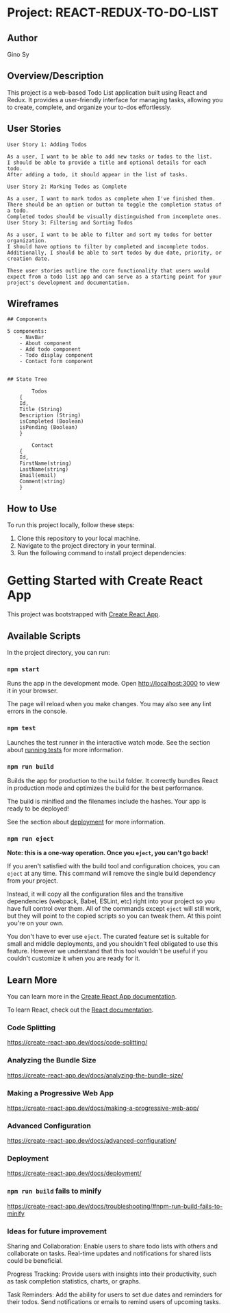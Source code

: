 # Project: REACT-REDUX-TO-DO-LIST

## Author

Gino Sy

## Overview/Description

This project is a web-based Todo List application built using React and Redux. It provides a user-friendly interface for managing tasks, allowing you to create, complete, and organize your to-dos effortlessly.

## User Stories

    User Story 1: Adding Todos

    As a user, I want to be able to add new tasks or todos to the list.
    I should be able to provide a title and optional details for each todo.
    After adding a todo, it should appear in the list of tasks.

    User Story 2: Marking Todos as Complete

    As a user, I want to mark todos as complete when I've finished them.
    There should be an option or button to toggle the completion status of a todo.
    Completed todos should be visually distinguished from incomplete ones.
    User Story 3: Filtering and Sorting Todos

    As a user, I want to be able to filter and sort my todos for better organization.
    I should have options to filter by completed and incomplete todos.
    Additionally, I should be able to sort todos by due date, priority, or creation date.

    These user stories outline the core functionality that users would expect from a todo list app and can serve as a starting point for your project's development and documentation.

## Wireframes

    ## Components

    5 components:
        - NavBar
        - About component
        - Add todo component
        - Todo display component
        - Contact form component    


    ## State Tree

            Todos
        {
        Id,
        Title (String)
        Description (String)
        isCompleted (Boolean)
        isPending (Boolean)
        }

            Contact
        {
        Id,
        FirstName(string)
        LastName(string)
        Email(email)
        Comment(string)
        }

## How to Use

To run this project locally, follow these steps:

1. Clone this repository to your local machine.
2. Navigate to the project directory in your terminal.
3. Run the following command to install project dependencies:

# Getting Started with Create React App

This project was bootstrapped with [Create React App](https://github.com/facebook/create-react-app).

## Available Scripts

In the project directory, you can run:

### `npm start`

Runs the app in the development mode.
Open [http://localhost:3000](http://localhost:3000) to view it in your browser.

The page will reload when you make changes.
You may also see any lint errors in the console.

### `npm test`

Launches the test runner in the interactive watch mode.
See the section about [running tests](https://facebook.github.io/create-react-app/docs/running-tests) for more information.

### `npm run build`

Builds the app for production to the `build` folder.
It correctly bundles React in production mode and optimizes the build for the best performance.

The build is minified and the filenames include the hashes.
Your app is ready to be deployed!

See the section about [deployment](https://facebook.github.io/create-react-app/docs/deployment) for more information.

### `npm run eject`

**Note: this is a one-way operation. Once you `eject`, you can't go back!**

If you aren't satisfied with the build tool and configuration choices, you can `eject` at any time. This command will remove the single build dependency from your project.

Instead, it will copy all the configuration files and the transitive dependencies (webpack, Babel, ESLint, etc) right into your project so you have full control over them. All of the commands except `eject` will still work, but they will point to the copied scripts so you can tweak them. At this point you're on your own.

You don't have to ever use `eject`. The curated feature set is suitable for small and middle deployments, and you shouldn't feel obligated to use this feature. However we understand that this tool wouldn't be useful if you couldn't customize it when you are ready for it.

## Learn More

You can learn more in the [Create React App documentation](https://facebook.github.io/create-react-app/docs/getting-started).

To learn React, check out the [React documentation](https://reactjs.org/).

### Code Splitting

https://create-react-app.dev/docs/code-splitting/

### Analyzing the Bundle Size

https://create-react-app.dev/docs/analyzing-the-bundle-size/

### Making a Progressive Web App

https://create-react-app.dev/docs/making-a-progressive-web-app/

### Advanced Configuration

https://create-react-app.dev/docs/advanced-configuration/

### Deployment

https://create-react-app.dev/docs/deployment/

### `npm run build` fails to minify

https://create-react-app.dev/docs/troubleshooting/#npm-run-build-fails-to-minify

### Ideas for future improvement 

Sharing and Collaboration: Enable users to share todo lists with others and collaborate on tasks. Real-time updates and notifications for shared lists could be beneficial.

Progress Tracking: Provide users with insights into their productivity, such as task completion statistics, charts, or graphs.

Task Reminders: Add the ability for users to set due dates and reminders for their todos. Send notifications or emails to remind users of upcoming tasks.